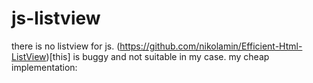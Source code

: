 # js-listview
there is no listview for js. 
(https://github.com/nikolamin/Efficient-Html-ListView)[this] is buggy and not suitable in my case. 
my cheap implementation: 

